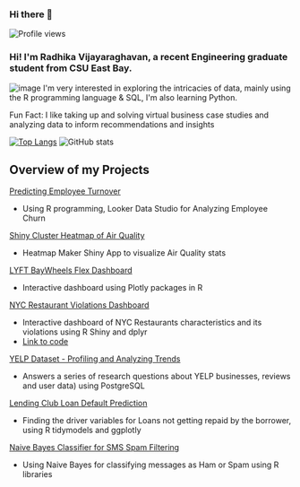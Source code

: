 ### Hi there 👋
![Profile views](https://gpvc.arturio.dev/viradhikaa)  

### Hi! I'm Radhika Vijayaraghavan, a recent Engineering graduate student from CSU East Bay.

![image](https://user-images.githubusercontent.com/56044346/228443036-50f747b4-7586-41bd-86a2-a03f4d36d29d.png) I'm very interested in exploring the intricacies of data, mainly using the R programming language & SQL, I'm also learning Python.

Fun Fact: I like taking up and solving virtual business case studies and analyzing data to inform recommendations and insights

[![Top Langs](https://github-readme-stats.vercel.app/api/top-langs/?username=viradhikaa)](https://github.com/anuraghazra/github-readme-stats)   ![GitHub stats](https://github-readme-stats.vercel.app/api?username=viradhikaa&show_icons=true&count_private=true)  

## Overview of my Projects
[Predicting Employee Turnover](https://github.com/viradhikaa/HR-Analytics-Employee-Churn-Prediction)
- Using R programming, Looker Data Studio for Analyzing Employee Churn


[Shiny Cluster Heatmap of Air Quality](https://rvijayaraghavan.shinyapps.io/Problem_01_heatmap/)
- Heatmap Maker Shiny App to visualize Air Quality stats


[LYFT BayWheels Flex Dashboard](https://rpubs.com/viradhika/973668)
- Interactive dashboard using Plotly packages in R


[NYC Restaurant Violations Dashboard](https://rvijayaraghavan.shinyapps.io/problem_4_Restaurant_Violations_app/?_ga=2.106304387.1290595451.1678923496-1022704292.1678923496)
- Interactive dashboard of NYC Restaurants characteristics and its violations using R Shiny and dplyr
- [Link to code](https://github.com/viradhikaa/R-Shiny-Dashboards/blob/main/NY_restaurant_violations_app.R)


[YELP Dataset - Profiling and Analyzing Trends](https://github.com/viradhikaa/Yelp-Dataset-Analysis-using-SQL/blob/main/DataScientistRolePlay.pdf)
- Answers a series of research questions about YELP businesses, reviews and user data) using PostgreSQL


[Lending Club Loan Default Prediction](https://github.com/viradhikaa/Lending-Club-Loan-Default-Prediction)
- Finding the driver variables for Loans not getting repaid by the borrower, using R tidymodels and ggplotly


[Naive Bayes Classifier for SMS Spam Filtering](https://github.com/viradhikaa/Naive-Bayes-classifier-for-SMS-Spam-Filtering)
- Using Naive Bayes for classifying messages as Ham or Spam using R libraries

